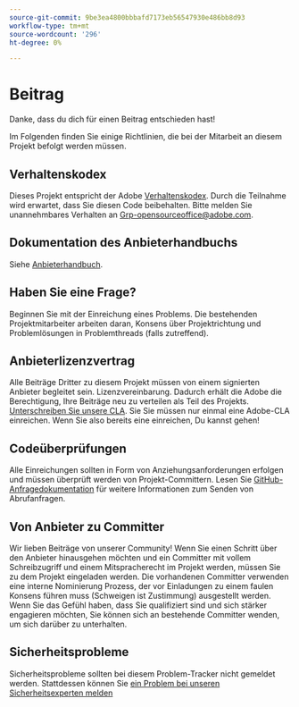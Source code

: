 ```yaml
---
source-git-commit: 9be3ea4800bbbafd7173eb56547930e486bb8d93
workflow-type: tm+mt
source-wordcount: '296'
ht-degree: 0%

---
```

# Beitrag

Danke, dass du dich für einen Beitrag entschieden hast!

Im Folgenden finden Sie einige Richtlinien, die bei der Mitarbeit an diesem Projekt befolgt werden müssen.

## Verhaltenskodex

Dieses Projekt entspricht der Adobe [Verhaltenskodex](code-of-conduct.md). Durch die Teilnahme
wird erwartet, dass Sie diesen Code beibehalten. Bitte melden Sie unannehmbares Verhalten an
[Grp-opensourceoffice@adobe.com](mailto:Grp-opensourceoffice@adobe.com).

## Dokumentation des Anbieterhandbuchs

Siehe [Anbieterhandbuch](https://docs.adobe.com/content/help/en/contributor/contributor-guide/introduction.html).

## Haben Sie eine Frage?

Beginnen Sie mit der Einreichung eines Problems. Die bestehenden Projektmitarbeiter arbeiten daran,
Konsens über Projektrichtung und Problemlösungen in Problemthreads
(falls zutreffend).

## Anbieterlizenzvertrag

Alle Beiträge Dritter zu diesem Projekt müssen von einem signierten Anbieter begleitet sein.
Lizenzvereinbarung. Dadurch erhält die Adobe die Berechtigung, Ihre Beiträge neu zu verteilen
als Teil des Projekts. [Unterschreiben Sie unsere CLA](http://opensource.adobe.com/cla.html). Sie
Sie müssen nur einmal eine Adobe-CLA einreichen. Wenn Sie also bereits eine einreichen,
Du kannst gehen!

## Codeüberprüfungen

Alle Einreichungen sollten in Form von Anziehungsanforderungen erfolgen und müssen überprüft werden
von Projekt-Committern. Lesen Sie [GitHub-Anfragedokumentation](https://help.github.com/articles/about-pull-requests/)
für weitere Informationen zum Senden von Abrufanfragen.

<!--
Lastly, please follow the [pull request template](PULL_REQUEST_TEMPLATE.md) when
submitting a pull request!
-->

## Von Anbieter zu Committer

Wir lieben Beiträge von unserer Community! Wenn Sie einen Schritt über den Anbieter hinausgehen möchten
und ein Committer mit vollem Schreibzugriff und einem Mitspracherecht im Projekt werden, müssen Sie
zu dem Projekt eingeladen werden. Die vorhandenen Committer verwenden eine interne Nominierung
Prozess, der vor Einladungen zu einem faulen Konsens führen muss (Schweigen ist Zustimmung)
ausgestellt werden. Wenn Sie das Gefühl haben, dass Sie qualifiziert sind und sich stärker engagieren möchten,
Sie können sich an bestehende Committer wenden, um sich darüber zu unterhalten.

## Sicherheitsprobleme

Sicherheitsprobleme sollten bei diesem Problem-Tracker nicht gemeldet werden. Stattdessen können Sie [ein Problem bei unseren Sicherheitsexperten melden](https://helpx.adobe.com/security/alertus.html)
